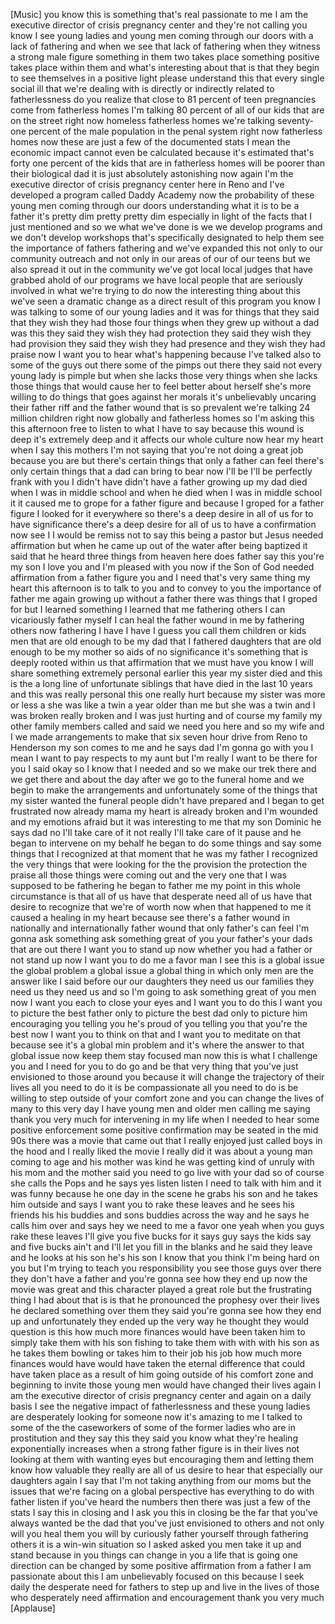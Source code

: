 
[Music]
you know this is something that&#39;s real
passionate to me I am the executive
director of crisis pregnancy center and
they&#39;re not calling you know I see young
ladies and young men coming through our
doors with a lack of fathering and when
we see that lack of fathering when they
witness a strong male figure something
in them two takes place something
positive takes place within them and
what&#39;s interesting about that is that
they begin to see themselves in a
positive light please understand this
that every single social ill that we&#39;re
dealing with is directly or indirectly
related to fatherlessness do you realize
that close to 81 percent of teen
pregnancies come from fatherless homes
I&#39;m talking 80 percent of all of our
kids that are on the street right now
homeless fatherless homes we&#39;re talking
seventy-one percent of the male
population in the penal system right now
fatherless homes now these are just a
few of the documented stats I mean the
economic impact cannot even be
calculated because it&#39;s estimated that&#39;s
forty one percent of the kids that are
in fatherless homes will be poorer than
their biological dad it is just
absolutely astonishing
now again I&#39;m the executive director of
crisis pregnancy center here in Reno and
I&#39;ve developed a program called Daddy
Academy now the probability of these
young men coming through our doors
understanding what it is to be a father
it&#39;s pretty dim pretty pretty dim
especially in light of the facts that I
just mentioned and so we what we&#39;ve done
is we we develop programs and we don&#39;t
develop workshops that&#39;s specifically
designated to help them see the
importance of fathers fathering and
we&#39;ve expanded this not only to our
community outreach and not only in our
areas of our of our teens but we also
spread it out in the community we&#39;ve got
local local judges that have
grabbed ahold of our programs we have
local people that are seriously involved
in what we&#39;re trying to do now the
interesting thing about this we&#39;ve seen
a dramatic change as a direct result of
this program you know I was talking to
some of our young ladies and it was for
things that they said that they wish
they had those four things when they
grew up without a dad was this they said
they wish they had protection they said
they wish they had provision they said
they wish they had presence and they
wish they had praise now I want you to
hear what&#39;s happening because I&#39;ve
talked also to some of the guys out
there some of the pimps out there they
said not every young lady is pimple but
when she lacks those very things when
she lacks those things that would cause
her to feel better about herself she&#39;s
more willing to do things that goes
against her morals it&#39;s unbelievably
uncaring their father riff and the
father wound that is so prevalent we&#39;re
talking 24 million children right now
globally and fatherless homes so I&#39;m
asking this this afternoon free to
listen to what I have to say because
this wound is deep it&#39;s extremely deep
and it affects our whole culture now
hear my heart when I say this mothers
I&#39;m not saying that you&#39;re not doing a
great job because you are but there&#39;s
certain things that only a father can
feel there&#39;s only certain things that a
dad can bring to bear now I&#39;ll be I&#39;ll
be perfectly frank with you I didn&#39;t
have didn&#39;t have a father growing up my
dad died when I was in middle school and
when he died when I was in middle school
it it caused me to grope for a father
figure and because I groped for a father
figure I looked for it everywhere so
there&#39;s a deep desire in all of us for
to have significance there&#39;s a deep
desire for all of us to have a
confirmation now see I I would be remiss
not to say this being a pastor but Jesus
needed affirmation but when he came up
out of the water
after being baptized it said that he
heard three things
from heaven here does father say this
you&#39;re my son
I love you and I&#39;m pleased with you
now if the Son of God needed affirmation
from a father figure you and I need
that&#39;s very same thing my heart this
afternoon is to talk to you and to
convey to you the importance of father
me again
growing up without a father there was
things that I groped for but I learned
something I learned that me fathering
others I can vicariously father myself I
can heal the father wound in me by
fathering others
now fathering I have I have I guess you
call them children or kids men that are
old enough to be my dad that I fathered
daughters that are old enough to be my
mother so aids of no significance it&#39;s
something that is deeply rooted within
us that affirmation that we must have
you know I will share something
extremely personal earlier this year my
sister died and this is the a long line
of unfortunate siblings that have died
in the last 10 years and this was really
personal this one really hurt because my
sister was more or less a she was like a
twin a year older than me but she was a
twin and I was broken really broken and
I was just hurting and of course my
family my other family members called
and said we need you here and so my wife
and I we made arrangements to make that
six seven hour drive from Reno to
Henderson my son comes to me and he says
dad I&#39;m gonna go with you I mean I want
to pay respects to my aunt but I&#39;m
really I want to be there for you I said
okay so I know that I needed and so we
make our trek there and we get there and
about
the day after we go to the funeral home
and we begin to make the arrangements
and unfortunately some of the things
that my sister wanted the funeral people
didn&#39;t have prepared and I began to get
frustrated now already mama my heart is
already broken and I&#39;m wounded and my
emotions afraid but it was interesting
to me that my son Dominic he says dad no
I&#39;ll take care of it not really I&#39;ll
take care of it pause and he began to
intervene on my behalf he began to do
some things and say some things that I
recognized at that moment that he was my
father I recognized the very things that
were looking for the the provision the
protection the praise all those things
were coming out and the very one that I
was supposed to be fathering he began to
father me my point in this whole
circumstance is that all of us have that
desperate need all of us have that
desire to recognize that we&#39;re of worth
now when that happened to me
it caused a healing in my heart because
see there&#39;s a father wound in nationally
and internationally father wound that
only father&#39;s can feel I&#39;m gonna ask
something ask something great of you
your father&#39;s your dads that are out
there I want you to stand up now whether
you had a father or not stand up now I
want you to do me a favor
man I see this is a global issue the
global problem a global issue a global
thing in which only men are the answer
like I said before our our daughters
they need us our families they need us
they need us and so I&#39;m going to ask
something great of you men now I want
you each to close your eyes and I want
you to do this I want you to picture the
best father only to picture the
best dad only to picture him encouraging
you telling you he&#39;s proud of you
telling you that you&#39;re the best now I
want you to think on that and I want you
to meditate on that because see it&#39;s a
global min problem and it&#39;s where the
answer to that global issue now keep
them stay focused man now this is what I
challenge you and I need for you to do
go and be that very thing that you&#39;ve
just envisioned to those around you
because it will change the trajectory of
their lives all you need to do it is be
compassionate all you need to do is be
willing to step outside of your comfort
zone and you can change the lives of
many to this very day I have young men
and older men calling me saying thank
you very much for intervening in my life
when I needed to hear some positive
enforcement some positive confirmation
may be seated in the mid 90s
there was a movie that came out that I
really enjoyed just called boys in the
hood and I really liked the movie I
really did it was about a young man
coming to age and his mother was kind he
was getting kind of unruly with his mom
and the mother said you need to go live
with your dad so of course she calls the
Pops and he says yes listen listen I
need to talk with him and it was funny
because he one day in the scene he grabs
his son and he takes him outside and
says I want you to rake these leaves and
he sees his friends his his buddies and
sons buddies across the way and he says
he calls him over and says hey we need
to me a favor one yeah when you guys
rake these leaves I&#39;ll give you five
bucks for it says guy says the kids say
and five bucks ain&#39;t and I&#39;ll let you
fill in the blanks
and he said they leave and he looks at
his son he&#39;s his son I know that you
think I&#39;m being hard on you but I&#39;m
trying to teach you responsibility you
see those guys over there they don&#39;t
have a father and you&#39;re gonna see how
they end up now the movie was great and
this character played a great role but
the frustrating thing I had about that
is is that he pronounced the prophesy
over their lives
he declared something over them they
said you&#39;re gonna see how they end up
and unfortunately they ended up the very
way he thought they would question is
this how much more finances would have
been taken him to simply take them with
his son fishing to take them with with
with his son as he takes them bowling or
takes him to their job his job
how much more finances would have would
have taken the eternal difference that
could have taken place as a result of
him going outside of his comfort zone
and beginning to invite those young men
would have changed their lives again I
am the executive director of crisis
pregnancy center and again on a daily
basis I see the negative impact of
fatherlessness and these young ladies
are desperately looking for someone now
it&#39;s amazing to me I talked to some of
the the caseworkers of some of the
former ladies who are in prostitution
and they say this they said you know
what they&#39;re healing exponentially
increases when a strong father figure is
in their lives not looking at them with
wanting eyes but encouraging them and
letting them know how valuable they
really are all of us desire to hear that
especially our daughters again I say
that I&#39;m not taking anything from our
moms but the issues that we&#39;re facing on
a global perspective has everything to
do with father listen if you&#39;ve heard
the numbers then there was just a few of
the stats I say this in closing and I
ask you this
in closing be the far
that you&#39;ve always wanted be the dad
that you&#39;ve just envisioned to others
and not only will you heal them you will
by curiously father yourself through
fathering others it is a win-win
situation so I asked asked you men take
it up and stand because in you things
can change in you a life that is going
one direction can be changed by some
positive affirmation from a father I am
passionate about this I am unbelievably
focused on this because I seek daily the
desperate need for fathers to step up
and live in the lives of those who
desperately need affirmation and
encouragement thank you very much
[Applause]
